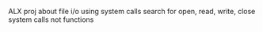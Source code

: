 ALX proj about file i/o using system calls
search for open, read, write, close system calls
not functions
